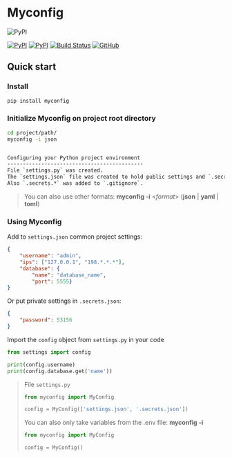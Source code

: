 # Myconfig

![PyPI](/logos/logo.png)

[![PyPI](https://img.shields.io/pypi/v/myconfig.svg)](https://pypi.python.org/pypi/myconfig)
[![PyPI](https://img.shields.io/pypi/pyversions/myconfig.svg)](https://img.shields.io/pypi/pyversions/myconfig.svg)
[![Build Status](https://travis-ci.org/azureswastika/myconfig.svg?branch=main)](https://travis-ci.org/azureswastika/myconfig)
[![GitHub](https://img.shields.io/github/license/azureswastika/myconfig)](/LICENSE)

## Quick start

### Install

```bash
pip install myconfig
```

### Initialize Myconfig on project root directory

```bash
cd project/path/
myconfig -i json


Configuring your Python project environment
--------------------------------------------
File `settings.py` was created.
The `settings.json` file was created to hold public settings and `.secrets.json` file was created to hold private settings.
Also `.secrets.*` was added to `.gitignore`.
```

> You can also use other formats: **myconfig -i** \<*format*> (**json** | **yaml** | **toml**)

### Using Myconfig

Add to `settings.json` common project settings:

```json
{
    "username": "admin",
    "ips": ["127.0.0.1", "198.*.*.*"],
    "database": {
        "name": "database_name",
        "port": 5555}
}
```

Or put private settings in `.secrets.json`:

```json
{
    "password": 53156
}
```

Import the `config` object from `settings.py` in your code

```py
from settings import config

print(config.username)
print(config.database.get('name'))
```

>File `settings.py`
>
>```py
>from myconfig import MyConfig
>
>config = MyConfig(['settings.json', '.secrets.json'])
>```
>
> You can also only take variables from the .env file: **myconfig -i**
>
>```py
>from myconfig import MyConfig
>
>config = MyConfig()
>```
